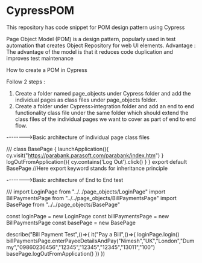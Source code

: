 # CypressPOM
This repository has code snippet for POM design pattern using Cypress


Page Object Model (POM) is a design pattern, popularly used in test automation that creates Object Repository for web UI elements. 
Advantage :
The advantage of the model is that it reduces code duplication and improves test maintenance

How to create a POM in Cypress	

Follow 2 steps :
1. Create a folder named page_objects under Cypress folder and add the individual pages as class  files under page_objects folder.
2. Create a folder under Cypress>integration folder and add  an end to end functionality class file under the same folder which should     extend the class files of the individual pages we want to cover as part of end to end flow.


-------->Basic architecture of individual page class files

/// <reference types="cypress" />
class BasePage {
    launchApplication(){
     cy.visit("https://parabank.parasoft.com/parabank/index.htm")
    }
    logOutFromApplication(){
     cy.contains('Log Out').click()
    }
}
export default BasePage  //Here export keyword stands for inheritance principle

-------->Basic architecture of End to End test

/// <reference types="cypress" />
import LoginPage from "../../page_objects/LoginPage"
import BillPaymentsPage from "../../page_objects/BillPaymentsPage"
import BasePage from "../../page_objects/BasePage"
 
const loginPage = new LoginPage
const billPaymentsPage = new BillPaymentsPage
const basePage = new BasePage
 
describe("Bill Payment Test",()=>{
    it("Pay a Bill",()=>{
        loginPage.login()
        billPaymentsPage.enterPayeeDetailsAndPay("Nimesh","UK","London","Dummy","09860236456","12345","12345","12345","13011","100")
        basePage.logOutFromApplication()
    })
})

